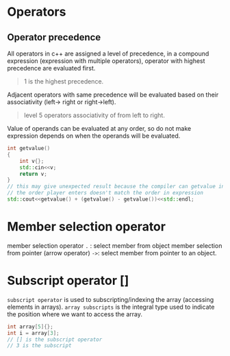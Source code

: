 # Operators
## Operator precedence
All operators in c++ are assigned a level of precedence, in a compound expression (expression with multiple operators), operator with highest precedence are evaluated first.
> 1 is the highest precedence.

Adjacent operators with same precedence will be evaluated based on their associativity (left-> right or right->left).

> level 5 operators associativity of from left to right.

Value of operands can be evaluated at any order, so do not make expression depends on when the operands will be evaluated.
```cpp
int getvalue()
{
	int v{};
	std::cin<<v;
	return v;
}
// this may give unexpected result because the compiler can getvalue in any order
// the order player enters doesn't match the order in expression
std::cout<<getvalue() + (getvalue() - getvalue())<<std::endl;
```

# Member selection operator

member selection operator `.` : select member from object
member selection from pointer (arrow operator) `->`: select member from pointer to an object.

# Subscript operator []
`subscript operator` is used to subscripting/indexing the array (accessing elements in arrays).
`array subscripts` is the integral type used to indicate the position where we want to access the array.
```cpp
int array[5]{};
int i = array[3];
// [] is the subscript operator
// 3 is the subscript
```